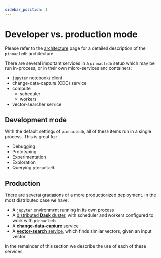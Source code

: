 ```yaml
---
sidebar_position: 1
---
```


# Developer vs. production mode

Please refer to the [architecture](../fundamentals/architecture.md) page for a detailed description of the `pinnacledb` architecture.

There are several important services in a `pinnacledb` setup which may be run in-process, or in their 
own micro-services and containers:

- `jupyter` notebook/ client
- change-data-capture (CDC) service
- compute
  - scheduler
  - workers
- vector-searcher service

## Development mode

With the default settings of `pinnacledb`, all of these items run in a single process.
This is great for:

- Debugging
- Prototyping
- Experimentation
- Exploration
- Querying `pinnacledb`

## Production

There are several gradations of a more productionized deployment.
In the most distributed case we have:

- A `jupyter` environment running in its own process
- A [distributed **Dask** cluster](31_non_blocking_dask_jobs.md), with scheduler and workers configured to work with `pinnacledb`
- A [**change-data-capture** service](32_change_data_capture.md)
- A [**vector-search** service](33_vector_comparison_service.md), which finds similar vectors, given an input vector

In the remainder of this section we describe the use of each of these services